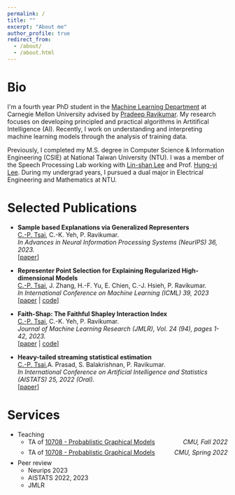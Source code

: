 ```yaml
---
permalink: /
title: ""
excerpt: "About me"
author_profile: true
redirect_from: 
  - /about/
  - /about.html
---
```




# Bio

I'm a fourth year PhD student in the [Machine Learning Department](https://www.ml.cmu.edu/) at Carnegie Mellon University advised by [Pradeep Ravikumar](https://www.cs.cmu.edu/~pradeepr/). My research focuses on developing principled and practical algorithms in Artitifical Intelligence (AI). Recently, I work on understanding and interpreting machine learning models through the analysis of training data.

Previously, I completed my M.S. degree in Computer Science & Information Engineering (CSIE) at National Taiwan University (NTU). I was a member of the Speech Processing Lab working with [Lin-shan Lee](http://speech.ee.ntu.edu.tw/previous_version/lslNew.htm) and Prof. [Hung-yi Lee](https://speech.ee.ntu.edu.tw/~hylee/index.php). During my undergrad years, I pursued a dual major in Electrical Engineering and Mathematics at NTU.


# Selected Publications

- **Sample based Explanations via Generalized Representers**<br/>
 <u>C.-P. Tsai</u>, C.-K. Yeh, P. Ravikumar.<br/>
 *In Advances in Neural Information Processing Systems (NeurIPS) 36, 2023.*<br/>
 [[paper](https://arxiv.org/abs/2310.18526)]

- **Representer Point Selection for Explaining Regularized High-dimensional Models**<br/>
 <u>C.-P. Tsai</u>, J. Zhang, H.-F. Yu, E. Chien, C.-J. Hsieh, P. Ravikumar.<br/>
 *In International Conference on Machine Learning (ICML) 39, 2023*<br/>
 [[paper](https://arxiv.org/abs/2305.20002) | [code](https://github.com/chepingt/High-dimensional-Representer)]

- **Faith-Shap: The Faithful Shapley Interaction Index**<br/>
 <u>C.-P. Tsai</u>, C.-K. Yeh, P. Ravikumar.<br/>
 *Journal of Machine Learning Research (JMLR), Vol. 24 (94), pages 1-42, 2023.*<br/>
 [[paper](https://www.jmlr.org/papers/volume24/22-0202/22-0202.pdf) | [code](https://github.com/chepingt/Faith-Shap)]  
 
- **Heavy-tailed streaming statistical estimation**<br/>
 <u>C.-P. Tsai</u>,A. Prasad, S. Balakrishnan, P. Ravikumar.<br/>
 *In International Conference on Artificial Intelligence and Statistics (AISTATS) 25, 2022 (Oral).*<br/>
 [[paper](https://proceedings.mlr.press/v151/tsai22a.html)]  
   
# Services
- Teaching 
  - <p style="display: flex; flex-direction: row; justify-content: space-between; margin: 0 0 0.5em;"><span style="flex: 0 0 auto">TA of <a href="https://andrejristeski.github.io/10708-F22/">10708 - Probablistic Graphical Models</a></span> <span style="flex:  0 0 auto"><i>CMU, Fall 2022</i></span></p>
  - <p style="display: flex; flex-direction: row; justify-content: space-between; margin: 0 0 0.5em;"><span style="flex: 0 0 auto">TA of <a href="https://andrejristeski.github.io/10708-22/">10708 - Probablistic Graphical Models</a></span> <span style="flex:  0 0 auto"><i>CMU, Spring 2022</i></span></p>
- Peer review 
  - Neurips 2023
  - AISTATS 2022, 2023
  - JMLR
